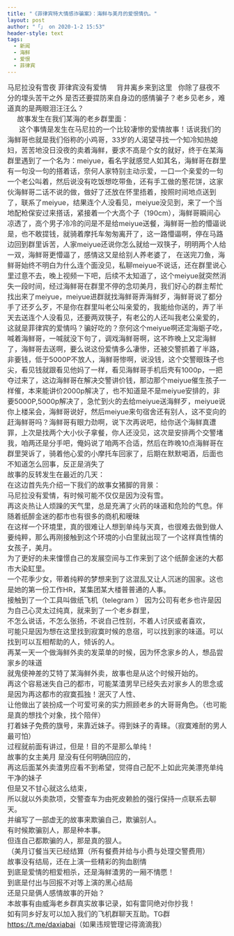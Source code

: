 ```yaml
---
title: "《菲律宾特大情感诈骗案》：海鲜与美月的爱恨情仇。"
layout: post
author: "「」 on 2020-1-2 15:53"
header-style: text
tags:
  - 新闻
  - 海鲜
  - 爱恨
  - 菲律宾
---
```


<head></head>
<body>
 <font color="#333333"><font face="&amp;quot"><font style="font-size:16px">马尼拉没有雪夜 菲律宾没有爱情&nbsp; &nbsp;&nbsp;&nbsp;背井离乡来到这里&nbsp; &nbsp;你除了昼夜不分的埋头苦干之外 是否还要提防来自身边的感情骗子？老乡见老乡，难道真的是两眼泪汪汪么？</font></font></font>
 <br> 
 <font color="#333333"><font face="&amp;quot"><font style="font-size:16px">&nbsp; &nbsp;&nbsp;&nbsp;故事发生在我们某海的老乡群里面：</font></font></font>
 <br> 
 <font color="#333333"><font face="&amp;quot"><font style="font-size:16px">&nbsp; &nbsp;&nbsp; &nbsp;这个事情是发生在马尼拉的一个比较凄惨的爱情故事！话说我们的海鲜哥也就是我们俗称的小鸡哥，33岁的人渴望寻找一个知冷知热媳妇，苦苦地没日没夜的卖着海鲜，要求不高是个女的就好，终于在某海群里遇到了一个名为：meiyue，看名字就感觉人如其名，海鲜哥在群里有一句没一句的搭着话，奈何人家特别主动示爱，一口一个亲爱的一句一个老公叫着，然后说没有吃饭想吃带鱼，还有手工做的葱花饼，这家伙海鲜哥二话不说的做，做好了还放在怀里捂着，按照时间地点送到了，联系了meiyue，结果连个人没看见，meiyue没见到，来了一个当地配枪保安过来搭话，紧接着一个大高个子（190cm），海鲜哥瞬间心凉透了，高个男子冷冷的问是不是给meiyue送餐，海鲜哥一脸的懵逼说是，也不敢提钱，就骑着摩托车匆匆离开了，这一路懵逼啊，停在马路边回到群里诉苦，人家meiyue还说你怎么就给一双筷子，明明两个人给一双，海鲜哥更懵逼了，感情这又是给别人养老婆了，</font></font></font>
 <font color="#333333"><font face="&amp;quot"><font style="font-size:16px">在送完刀鱼，海鲜哥始终不明白为什么连个面没见，私聊meiyue不说话，还在群里说心里过意不去，晚上视频一下吧，后续不太知道了，这个meiyue就突然消失一段时间，经过海鲜哥在群里不停的念叨美月，我们好心的群主帮忙找出来了meiyue，meiyue进群就找海鲜哥弄海鲜歹，海鲜哥说了都分手了还歹么歹，不是你在群里叫老公叫亲爱的，我能给你送的，弄了半天去送连个人没看见，还要两双筷子，有老公的人还叫我老公亲爱的，这就是菲律宾的爱情吗？骗好吃的？奈何这个meiyue啊还定海蛎子吃，喊着海鲜哥，一喊就没下句了，调戏海鲜哥啊，这不昨晚上又定海鲜了，海鲜哥去送啊，要么说这份爱情多么凄惨，还被交警抓着了半路，非要钱，低于5000P不放人，海鲜哥惨啊，说没钱，这个交警眼珠子也尖，看见钱就跟看见他妈了一样，看见海鲜哥手机后壳有1000p，一把夺过来了，这边海鲜哥在解决交警讲价钱，那边那个meiyue催生孩子一样催，本来能讲价2000p解决了，也不知道是不是meiyue安排的，非要5000P,5000p解决了，急忙到火的去给meiyue送海鲜歹，meiyue说你上楼呆会，海鲜哥说好，然后meiyue来句宿舍还有别人，这不变向的赶海鲜哥吗？海鲜哥有眼力劲啊，说下次再说吧，给你送个海鲜真遭罪，上次是找两个大小伙子拿餐，你人还没见，这次是安排两个交警堵我，咱两还是分手吧，俺妈说了咱两不合适，然后在昨晚10点海鲜哥在群里哭诉了，骑着他心爱的小摩托车回家了，后期在默默喝酒，后面也不知道怎么回事，反正是消失了</font></font></font>
 <br> 
 <font face="Helvetica Neue, Helvetica, PingFang SC, Tahoma, Arial, sans-serif"><font color="#333333"><font style="font-size:16px">故事的反转发生在最近的几天：</font></font></font>
 <br> 
 <font face="Helvetica Neue, Helvetica, PingFang SC, Tahoma, Arial, sans-serif"><font color="#333333"><font style="font-size:16px">在这边首先先介绍一下我们的故事女猪脚的背景：</font></font></font>
 <br> 
 <div align="left"> 
  <font color="#333333"><font face="&amp;quot"><font style="font-size:16px">马尼拉没有爱情，有时候可能不仅仅是因为没有雪。</font></font></font> 
 </div> 
 <div align="left"> 
  <font color="#333333"><font face="&amp;quot"><font style="font-size:16px">再这炎热让人烦躁的天气里，总是充满了火药的味道和危险的气息。伴随着纸醉金迷的都市也有很多的商机和暧昧</font></font></font> 
 </div> 
 <div align="left"> 
  <font color="#333333"><font face="&amp;quot"><font style="font-size:16px">在这样一个环境里，真的很难让人想到单纯与天真，也很难去做到做人要纯粹，那么再刚接触到这个环境的小白里就出现了一个这样真性情的女孩子，美月。</font></font></font> 
 </div> 
 <div align="left"> 
  <font color="#333333"><font face="&amp;quot"><font style="font-size:16px">为了更好的未来憧憬自己的发展空间与工作来到了这个纸醉金迷的大都市大染缸里。</font></font></font> 
 </div> 
 <div align="left"> 
  <font color="#333333"><font face="&amp;quot"><font style="font-size:16px">一个花季少女，带着纯粹的梦想来到了这混乱又让人沉迷的国家。这也是她的第一份工作HR，某集团某大楼普普通的人事。</font></font></font> 
 </div> 
 <div align="left"> 
  <font color="#333333"><font face="&amp;quot"><font style="font-size:16px">接触到了一个工具叫做纸飞机（telegram ） 因为公司有老乡也许是因为自己心灵太过纯真，就来到了一个老乡群里，</font></font></font> 
 </div> 
 <div align="left"> 
  <font color="#333333"><font face="&amp;quot"><font style="font-size:16px">不怎么说话，不怎么张扬，不说自己性别，不着人讨厌或者喜欢，</font></font></font> 
 </div> 
 <div align="left"> 
  <font color="#333333"><font face="&amp;quot"><font style="font-size:16px">可能只是因为想在这里找到寂寞时候的息宿，可以找到家的味道。可以找到可以互相帮助的人，倾诉的人。</font></font></font> 
 </div> 
 <div align="left"> 
  <font color="#333333"><font face="&amp;quot"><font style="font-size:16px">再某一天一个做海鲜外卖的发菜单的时候，因为怀念家乡的人，想品尝家乡的味道</font></font></font> 
 </div> 
 <div align="left"> 
  <font color="#333333"><font face="&amp;quot"><font style="font-size:16px">就鬼使神差的艾特了某海鲜外卖，故事也是从这个时候开始的。</font></font></font> 
 </div> 
 <div align="left"> 
  <font color="#333333"><font face="&amp;quot"><font style="font-size:16px">再这个容易迷失自己的都市，可能某渣男早已经失去对家乡人的思念或是因为再这都市的寂寞孤独！泯灭了人性、</font></font></font> 
 </div> 
 <div align="left"> 
  <font color="#333333"><font face="&amp;quot"><font style="font-size:16px">让他做出了装扮成一个可爱可亲的实力照顾老乡的大哥哥角色。（也可能是真的想找个对象，找个陪伴）</font></font></font> 
 </div> 
 <div align="left"> 
  <font color="#333333"><font face="&amp;quot"><font style="font-size:16px">打着妹子免费的旗号，来靠近妹子。得到妹子的青睐。（寂寞难耐的男人最可怕）</font></font></font> 
 </div> 
 <div align="left"> 
  <font color="#333333"><font face="&amp;quot"><font style="font-size:16px">过程就前面有讲过，但是！目的不是那么单纯！</font></font></font> 
 </div> 
 <div align="left"> 
  <font color="#333333"><font face="&amp;quot"><font style="font-size:16px">故事的女主美月 是没有任何明确回应的，</font></font></font> 
 </div> 
 <div align="left"> 
  <font color="#333333"><font face="&amp;quot"><font style="font-size:16px">再这后面某外卖渣男应看不到希望，觉得自己配不上如此完美漂亮单纯干净的妹子</font></font></font> 
 </div> 
 <div align="left"> 
  <font color="#333333"><font face="&amp;quot"><font style="font-size:16px">但是又不甘心就这么结束，</font></font></font> 
 </div> 
 <div align="left"> 
  <font color="#333333"><font face="&amp;quot"><font style="font-size:16px">所以就以外卖款项，交警查车为由死皮赖脸的强行保持一点联系去聊天。</font></font></font> 
 </div> 
 <div align="left"> 
  <font color="#333333"><font face="&amp;quot"><font style="font-size:16px">并编写了一部虚无的故事来欺骗自己，欺骗别人。</font></font></font> 
 </div> 
 <div align="left"> 
  <font color="#333333"><font face="&amp;quot"><font style="font-size:16px">有时候欺骗别人，那是种本事。</font></font></font> 
 </div> 
 <div align="left"> 
  <font color="#333333"><font face="&amp;quot"><font style="font-size:16px">但连自己都欺骗的人，那是真的狠人。</font></font></font> 
 </div> 
 <div align="left"> 
  <font color="#333333"><font face="&amp;quot"><font style="font-size:16px">（美月订餐当天已经结算（所有餐费并给与小费与处理交警费用）</font></font></font> 
 </div> 
 <div align="left"> 
  <font color="#333333"><font face="&amp;quot"><font style="font-size:16px">故事没有结局，还在上演一些精彩的狗血剧情</font></font></font> 
 </div> 
 <div align="left"> 
  <font color="#333333"><font face="&amp;quot"><font style="font-size:16px">到底是爱情的相爱相杀，还是海鲜渣男的一厢不情愿！</font></font></font> 
 </div> 
 <div align="left"> 
  <font color="#333333"><font face="&amp;quot"><font style="font-size:16px">到底是付出与回报不对等上演的黑心结局</font></font></font> 
 </div> 
 <div align="left"> 
  <font color="#333333"><font face="&amp;quot"><font style="font-size:16px">还是只是俩人感情故事的开始？</font></font></font> 
 </div> 
 <div align="left"> 
  <font color="#333333"><font face="&amp;quot"><font style="font-size:16px">本故事有由威海老乡群真实故事记录，如有雷同绝对你抄我！</font></font></font> 
 </div> 
 <div align="left"> 
  <font color="#333333"><font face="&amp;quot"><font style="font-size:16px">如有同乡好友可以加入我们的飞机群聊天互助。TG群 <a href="https://t.me/daxiabai" target="_blank">https://t.me/daxiabai</a>（如果违规管理记得滴滴我）</font></font></font> 
 </div>
 <br> 
 <font face="Helvetica Neue, Helvetica, PingFang SC, Tahoma, Arial, sans-serif"><font color="#333333"><font style="font-size:16px"><br> </font></font></font>
 <br>
</body>


